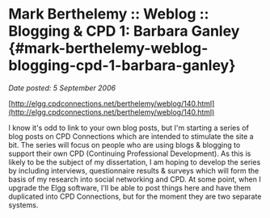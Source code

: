 # Mark Berthelemy :: Weblog :: Blogging & CPD 1: Barbara Ganley {#mark-berthelemy-weblog-blogging-cpd-1-barbara-ganley}

_Date posted: 5 September 2006_

[http://elgg.cpdconnections.net/berthelemy/weblog/140.html](http://elgg.cpdconnections.net/berthelemy/weblog/140.html)

I know it's odd to link to your own blog posts, but I'm starting a series of blog posts on CPD Connections which are intended to stimulate the site a bit. The series will focus on people who are using blogs & blogging to support their own CPD (Continuing Professional Development). As this is likely to be the subject of my dissertation, I am hoping to develop the series by including interviews, questionnaire results & surveys which will form the basis of my research into social networking and CPD. At some point, when I upgrade the Elgg software, I'll be able to post things here and have them duplicated into CPD Connections, but for the moment they are two separate systems.